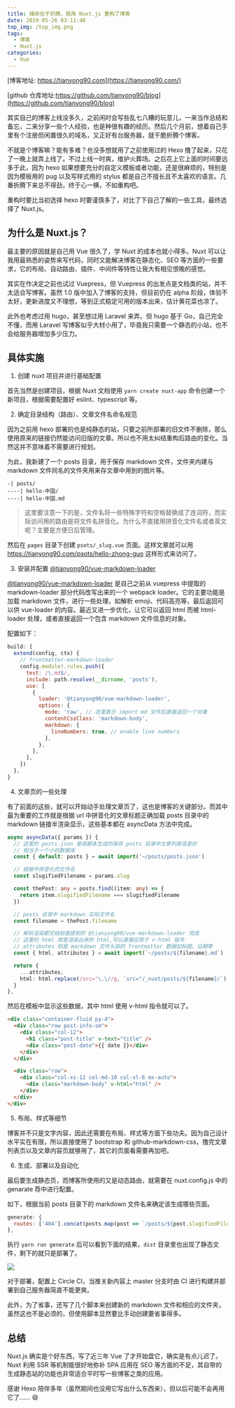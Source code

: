 ```yaml
---
title: 绳命在于折腾，我用 Nuxt.js 重构了博客
date: 2019-05-26 03:11:46
top_img: /top_img.png
tags:
  - 博客
  - Nuxt.js
categories:
  - Vue
---
```


[博客地址: https://tianyong90.com](https://tianyong90.com/)

[github 仓库地址:https://github.com/tianyong90/blog](https://github.com/tianyong90/blog)

其实自己的博客上线没多久，之前闲时会写些乱七八糟的玩意儿，一来当作总结和备忘，二来分享一些个人经验，也是种很有趣的经历。然后几个月前，想着自己手里有个注册但闲置很久的域名，又正好有台服务器，就干脆折腾个博客。

不就是个博客嘛？能有多难？也没多想就用了之前使用过的 Hexo 撸了起来，只花了一晚上就弄上线了。不过上线一时爽，维护火葬场。之后花上它上面的时间要远多于此，因为 hexo 如果想要充分的自定义模板或者功能，还是很麻烦的，特别是因为模板用的 pug 以及写样式用的 stylus 都是自己不擅长且不太喜欢的语言。几番折腾下来总不得劲，终于心一横，不如重构吧。

重构时要比当初选择 hexo 时要谨慎多了，对比了下自己了解的一些工具，最终选择了 Nuxt.js。

## 为什么是 Nuxt.js？

最主要的原因就是自己用 Vue 很久了，学 Nuxt 的成本也就小得多。Nuxt 可以让我用最熟悉的姿势来写代码，同时又能解决博客在静态化、SEO 等方面的一些要求，它的布局、自动路由、插件、中间件等特性让我大有相见恨晚的感觉。

其实在作决定之前也试过 Vuepress，但 Vuepress 的出发点是文档类的站，并不太适合写博客。虽然 1.0 版中加入了博客的支持，但目前仍在 alpha 阶段，体验不太好，更新进度又不理想，等到正式稳定可用的版本出来，估计黄花菜也凉了。

此外也考虑过用 hugo，甚至想过用 Laravel 来弄。但 hugo 基于 Go，自己完全不懂，而用 Laravel 写博客似乎大材小用了，毕竟我只需要一个静态的小站，也不会给服务器增加多少压力。

## 具体实施

1. 创建 nuxt 项目并进行基础配置

  首先当然是创建项目，根据 Nuxt 文档使用 `yarn create nuxt-app` 命令创建一个新项目，根据需要配置好 eslint、typescript 等。

2. 确定目录结构（路由）、文章文件名命名规范

  因为之前用 hexo 部署的也是纯静态的站，只要之前所部署的旧文件不删除，那么使用原来的链接仍然能访问旧版的文章。所以也不用太纠结重构后路由的变化。当然这并不意味着不需要进行规划。

  为此，我新建了一个 posts 目录，用于保存 markdown 文件，文件夹内建与 markdown 文件同名的文件夹用来存文章中用到的图片等。

  ```
  -| posts/
  ----| hello-中国/
  ----| hello-中国.md
  ```
  > 这里要注意一下的是，文件名将一些特殊字符和空格替换成了连词符，而实际访问用的路由是将文件名拼音化。为什么不直接用拼音化文件名或者英文呢？主要是方便日后管理。

  然后在 `pages` 目录下创建 `psots/_slug.vue` 页面。这样文章就可以用 https://tianyong90.com/psots/hello-zhong-guo 这样形式来访问了。


3. 安装并配置 [@tianyong90/vue-markdown-loader](https://github.com/tianyong90/vue-markdown-loader)

  [@tianyong90/vue-markdown-loader](https://github.com/tianyong90/vue-markdown-loader) 是自己之前从 vuepress 中提取的 markdown-loader 部分代码改写出来的一个 webpack loader。它的主要功能是加载 markdown 文件，进行一些处理，如解析 emoji、代码高亮等，最后返回可以供 vue-loader 的内容。最近又进一步优化，让它可以返回 html 而被  html-loader 处理，或者直接返回一个包含 markdown 文件信息的对象。

  配置如下：

  ```js
  build: {
    extend(config, ctx) {
      // frontmatter-markdown-loader
      config.module!.rules.push({
        test: /\.md$/,
        include: path.resolve(__dirname, 'posts'),
        use: [
          {
            loader: '@tianyong90/vue-markdown-loader',
            options: {
              mode: 'raw', // 这里表示 import md 文件后直接返回一个对象
              contentCssClass: 'markdown-body',
              markdown: {
                lineNumbers: true, // enable line numbers
              },
            },
          },
        ],
      })
    },
  }
  ```

4. 文章页的一些处理

  有了前面的这些，就可以开始动手处理文章页了，这也是博客的关键部分。而其中最为重要的工作就是根据 url 中拼音化的文章标题正确加载 posts 目录中的 markdown 链接半渲染显示，这些基本都在 asyncData 方法中完成。

  ```ts
  async asyncData({ params }) {
    // 这里的 posts.json 是用脚本生成的保存 posts 目录中文章列表信息的
    // 相当于一个小的数据库
    const { default: posts } = await import('~/posts/posts.json')

    // 链接中拼音化的文件名
    const slugifiedFilename = params.slug

    const thePost: any = posts.find((item: any) => {
      return item.slugifiedFilename === slugifiedFilename
    })

    // posts 目录中 markdown 实际文件名
    const filename = thePost.filename

    // 解析渲染都交给前面提到的 @tianyong90/vue-markdown-loader 完成
    // 这里的 html 就是渲染出来的 html,可以直接应用于 v-html 指令
    // attributes 则是 markdown 文件头部的 frontmatter 数据如标题、日期等
    const { html, attributes } = await import(`~/posts/${filename}.md`)

    return {
      ...attributes,
      html: html.replace(/src="\.\//g, `src="/_nuxt/posts/${filename}/`), // markdown 内容中图片地址引用替换
    }
  },
  ```

  然后在模板中显示这些数据，其中 html 使用 v-html 指令就可以了。

  ```html
  <div class="container-fluid py-4">
    <div class="row post-info-sm">
      <div class="col-12">
        <h1 class="post-title" v-text="title" />
        <div class="post-date">{{ date }}</div>
      </div>
    </div>

    <div class="row">
      <div class="col-xs-12 col-md-10 col-xl-6 mx-auto">
        <div class="markdown-body" v-html="html" />
      </div>
    </div>
  </div>
  ```

5. 布局、样式等细节

  博客并不只是文字内容，因此还需要在布局、样式等方面下些功夫。因为自己设计水平实在有限，所以直接使用了 bootstrap 和 github-markdown-css，撸完文章列表页以及文章内容页就够用了，其它的页面看需要再加吧。

6. 生成、部署以及自动化

  最后要生成静态页，而博客所使用的又是动态路由，就需要在 nuxt.config.js 中的 genarate 荐中进行配置。

  如下，根据当前 posts 目录下的 markdown 文件名来确定该生成哪些页面。

  ```js
  generate: {
    routes: ['404'].concat(posts.map(post => `/posts/${post.slugifiedFilename}`)),
  },
  ```

  执行 `yarn run generate` 后可以看到下面的结果，`dist` 目录里也出现了静态文件，剩下的就只是部署了。

  ![](./generate-result.png)

  对于部署，配置上 Circle CI，当推关新内容上 master 分支时由 CI 进行构建并部署到自己服务器简直不能更爽。

  此外，为了省事，还写了几个脚本来创建新的 markdown 文件和相应的文件夹，虽然这也不是必须的，但使用脚本显然要比手动创建要省事得多。

## 总结

Nuxt.js 确实是个好东西，写了近三年 Vue 了才开始盘它，确实是有点儿迟了。Nuxt 利用 SSR 等机制能很好地弥补 SPA 应用在 SEO 等方面的不足，其自带的生成静态站的功能也非常适合平时写一些博客之类的应用。

感谢 Hexo 陪伴多年（虽然期间也没用它写出什么东西来），但以后可能不会再用它了…… 😄
